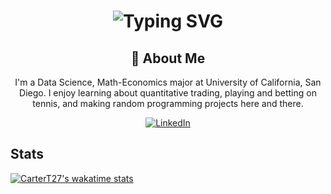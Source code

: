 <div align="center">
    <h1>
        <img src="https://readme-typing-svg.herokuapp.com?font=Jetbrains+mono&size=40&duration=3000&color=33FF33&center=true&vCenter=true&width=435&lines=Hey...+I'm+Carter;This+is...;...my+Github...;" alt="Typing SVG"/>
    </h1>
</div>

<div align="center">
    <h2>🚀 About Me</h2>
    <p>I'm a Data Science, Math-Economics major at University of California, San Diego. I enjoy learning about quantitative trading, playing and betting on tennis, and making random programming projects here and there.</p>
</div>

<div align="center">
    <a href="https://www.linkedin.com/in/cartertran/">
        <img src="https://img.shields.io/badge/LinkedIn-0077B5?style=for-the-badge&logo=linkedin&logoColor=white" alt="LinkedIn"/>
    </a>
</div>

## Stats
[![CarterT27's wakatime stats](https://github-readme-stats.vercel.app/api/wakatime?username=cartert27&langs_count=5&theme=dracula)](https://github.com/anuraghazra/github-readme-stats)
